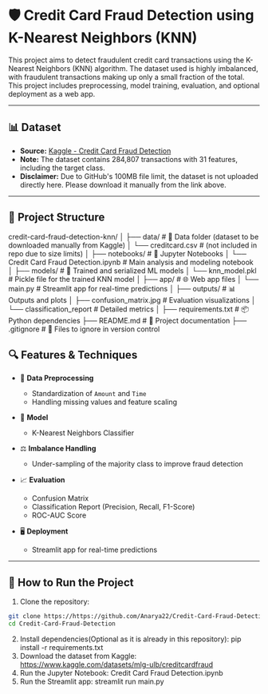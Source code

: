 # 🛡️ Credit Card Fraud Detection using K-Nearest Neighbors (KNN)

This project aims to detect fraudulent credit card transactions using the K-Nearest Neighbors (KNN) algorithm. The dataset used is highly imbalanced, with fraudulent transactions making up only a small fraction of the total. This project includes preprocessing, model training, evaluation, and optional deployment as a web app.

---

## 📊 Dataset

- **Source:** [Kaggle - Credit Card Fraud Detection](https://www.kaggle.com/datasets/mlg-ulb/creditcardfraud)
- **Note:** The dataset contains 284,807 transactions with 31 features, including the target class.
- **Disclaimer:** Due to GitHub's 100MB file limit, the dataset is not uploaded directly here. Please download it manually from the link above.

---

## 📁 Project Structure

credit-card-fraud-detection-knn/
│
├── data/                          # 💾 Data folder (dataset to be downloaded manually from Kaggle)
│   └── creditcard.csv            # (not included in repo due to size limits)
│
├── notebooks/                     # 📓 Jupyter Notebooks
│   └── Credit Card Fraud Detection.ipynb     # Main analysis and modeling notebook
│
├── models/                        # 🤖 Trained and serialized ML models
│   └── knn_model.pkl             # Pickle file for the trained KNN model
│
├── app/                           # 🌐 Web app files
│   └── main.py          # Streamlit app for real-time predictions
│
├── outputs/                       # 📊 Outputs and plots
│   ├── confusion_matrix.jpg      # Evaluation visualizations
│   └── classification_report # Detailed metrics
│
├── requirements.txt               # 📦 Python dependencies
├── README.md                      # 📘 Project documentation
├── .gitignore                     # 🚫 Files to ignore in version control



## 🔍 Features & Techniques

- 📌 **Data Preprocessing**  
  - Standardization of `Amount` and `Time`
  - Handling missing values and feature scaling

- 🧠 **Model**  
  - K-Nearest Neighbors Classifier

- ⚖️ **Imbalance Handling**  
  - Under-sampling of the majority class to improve fraud detection

- 📈 **Evaluation**  
  - Confusion Matrix  
  - Classification Report (Precision, Recall, F1-Score)  
  - ROC-AUC Score

- 🖥️ **Deployment**  
  - Streamlit app for real-time predictions

---

## 🚀 How to Run the Project

1. Clone the repository:

```bash
git clone https://https://github.com/Anarya22/Credit-Card-Fraud-Detection.git
cd Credit-Card-Fraud-Detection
```
2. Install dependencies(Optional as it is already in this repository): pip install -r requirements.txt
3. Download the dataset from Kaggle: https://www.kaggle.com/datasets/mlg-ulb/creditcardfraud
4. Run the Jupyter Notebook: Credit Card Fraud Detection.ipynb
5. Run the Streamlit app: streamlit run main.py
